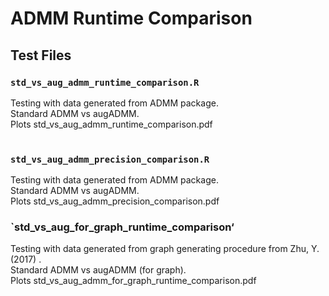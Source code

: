 # ADMM Runtime Comparison

## Test Files
### `std_vs_aug_admm_runtime_comparison.R`
Testing with data generated from ADMM package.<br>
Standard ADMM vs augADMM.<br>
Plots std_vs_aug_admm_runtime_comparison.pdf<br><br>

### `std_vs_aug_admm_precision_comparison.R`
Testing with data generated from ADMM package.<br>
Standard ADMM vs augADMM.<br>
Plots std_vs_aug_admm_precision_comparison.pdf<br>

### `std_vs_aug_for_graph_runtime_comparison‘
Testing with data generated from graph generating procedure from Zhu, Y. (2017)
.<br>
Standard ADMM vs augADMM (for graph).<br>
Plots std_vs_aug_admm_for_graph_runtime_comparison.pdf<br>